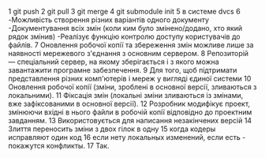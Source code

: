 1 git push
2 git pull
3 git merge
4 git submodule init
5 в системе dvcs
6 -Можливість створення різних варіантів одного документу
  -Документування всіх змін (коли ким було змінено/додано, хто який рядок змінив)
  -Реалізує функцію контролю доступу користувачів до файлів.
7 Оновлення робочої копії та збереження змін можливе лише за наявності мережевого з'єднання з основним сервером.
8 Репозиторій — спеціальний сервер, на якому зберігається і з якого можна завантажити програмне забезпечення.
9 Для того, щоб підтримати представлення різних комп'ютерів і мереж у вигляді єдиної системи
10 Оновлення робочої копії (зміни, зроблені в основної версії, зливаються з локальними).
11 Фіксація змін (локальні зміни зливаються із змінами, вже зафіксованими в основної версії).
12 Розробник модифікує проект, змінюючи вхідні в нього файли в робочій копії відповідно до проектним завданням.
13 Використовується для написання незакінчених версій
14 Злиття переносить зміни з двох гілок в одну
15 когда кодеры исправляют один код
16 если нету локальных изменений, если есть - покажутся конфликты.
17 Так.
